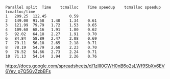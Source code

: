 ```TSV
Parallel split	Time	tcmalloc	Time speedup	tcmalloc speedup	tcmalloc/time
1	209.25	122.45			0.59
2	149.00	91.58	1.40	1.34	0.61
3	121.99	79.79	1.72	1.53	0.65
4	109.68	68.16	1.91	1.80	0.62
5	92.02	64.18	2.27	1.91	0.70
6	84.84	58.89	2.47	2.08	0.69
7	79.11	56.18	2.65	2.18	0.71
8	78.19	54.79	2.68	2.23	0.70
9	76.52	54.66	2.73	2.24	0.71
10	71.13	54.14	2.94	2.26	0.76
```

https://docs.google.com/spreadsheets/d/1zIII0CWH0nB6o2sLWf9SbXv6EV6Yev_p7Q5GvZzbBFs
